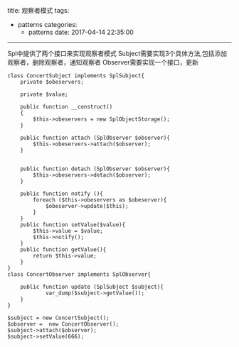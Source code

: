 title: 观察者模式
tags:
  - patterns
categories:
    - patterns
date: 2017-04-14 22:35:00

---
Spl中提供了两个接口来实现观察者模式
Subject需要实现3个具体方法,包括添加观察者，删除观察者，通知观察者
Observer需要实现一个接口，更新

```
class ConcertSubject implements SplSubject{
    private $obeservers;

    private $value;

    public function __construct()
    {
        $this->obeservers = new SplObjectStorage();
    }

    public function attach (SplObserver $observer){
        $this->obeservers->attach($observer);
    }


    public function detach (SplObserver $observer){
        $this->obeservers->detach($observer);
    }

    public function notify (){
        foreach ($this->obeservers as $obeserver){
            $obeserver->update($this);
        }
    }
    public function setValue($value){
        $this->value = $value;
        $this->notify();
    }
    public function getValue(){
        return $this->value;
    }
}
class ConcertObserver implements SplObserver{

    public function update (SplSubject $subject){
            var_dump($subject->getValue());
    }
}

$subject = new ConcertSubject();
$observer =  new ConcertObserver();
$subject->attach($observer);
$subject->setValue(666);

```